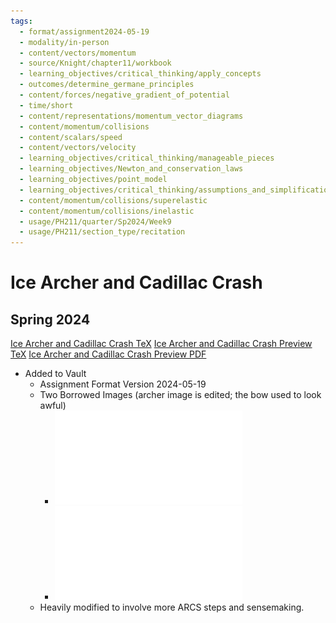```yaml
---
tags:
  - format/assignment2024-05-19
  - modality/in-person
  - content/vectors/momentum
  - source/Knight/chapter11/workbook
  - learning_objectives/critical_thinking/apply_concepts
  - outcomes/determine_germane_principles
  - content/forces/negative_gradient_of_potential
  - time/short
  - content/representations/momentum_vector_diagrams
  - content/momentum/collisions
  - content/scalars/speed
  - content/vectors/velocity
  - learning_objectives/critical_thinking/manageable_pieces
  - learning_objectives/Newton_and_conservation_laws
  - learning_objectives/point_model
  - learning_objectives/critical_thinking/assumptions_and_simplifications
  - content/momentum/collisions/superelastic
  - content/momentum/collisions/inelastic
  - usage/PH211/quarter/Sp2024/Week9
  - usage/PH211/section_type/recitation
---
```

# Ice Archer and Cadillac Crash
## Spring 2024
[Ice Archer and Cadillac Crash TeX](./Ice_Archer_and_Cadillac_Crash.tex)
[Ice Archer and Cadillac Crash Preview TeX](./Ice_Archer_and_Cadillac_Crash_Preview.tex)
[Ice Archer and Cadillac Crash Preview PDF](./Ice_Archer_and_Cadillac_Crash_Preview.pdf)
* Added to Vault
	* Assignment Format Version 2024-05-19
	* Two Borrowed Images (archer image is edited; the bow used to look awful)
		* ![Archer on Ice](Archer_on_Ice.pdf)
		* ![Cadillac_Collision](Cadillac_Collision.pdf)
	* Heavily modified to involve more ARCS steps and sensemaking.